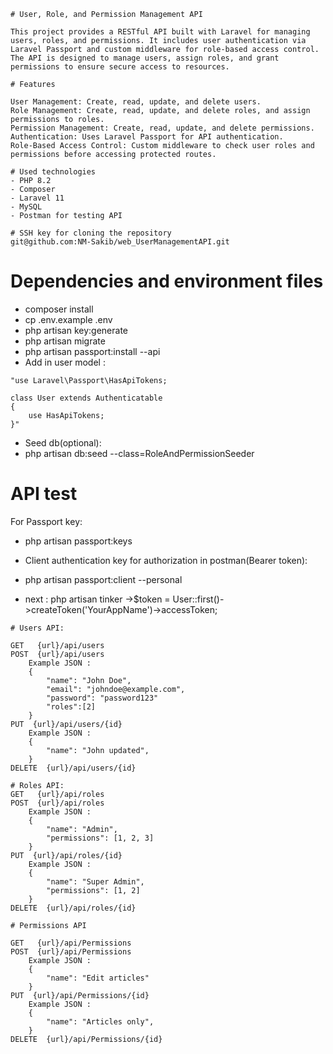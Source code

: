 ```
# User, Role, and Permission Management API

This project provides a RESTful API built with Laravel for managing users, roles, and permissions. It includes user authentication via Laravel Passport and custom middleware for role-based access control. The API is designed to manage users, assign roles, and grant permissions to ensure secure access to resources.

# Features

User Management: Create, read, update, and delete users.
Role Management: Create, read, update, and delete roles, and assign permissions to roles.
Permission Management: Create, read, update, and delete permissions.
Authentication: Uses Laravel Passport for API authentication.
Role-Based Access Control: Custom middleware to check user roles and permissions before accessing protected routes.

# Used technologies
- PHP 8.2
- Composer
- Laravel 11
- MySQL
- Postman for testing API

# SSH key for cloning the repository 
git@github.com:NM-Sakib/web_UserManagementAPI.git
```
# Dependencies and environment files
- composer install
- cp .env.example .env
- php artisan key:generate
- php artisan migrate
- php artisan passport:install --api
- Add in user model :
```
"use Laravel\Passport\HasApiTokens;

class User extends Authenticatable
{
    use HasApiTokens;
}"
```
- Seed db(optional):
- php artisan db:seed --class=RoleAndPermissionSeeder

# API test
For Passport key:
- php artisan passport:keys

- Client authentication key for authorization in postman(Bearer token):
- php artisan passport:client --personal
- next : php artisan tinker
->$token = User::first()->createToken('YourAppName')->accessToken;
```
# Users API:

GET   {url}/api/users
POST  {url}/api/users
    Example JSON : 
    {
        "name": "John Doe",
        "email": "johndoe@example.com",
        "password": "password123"
        "roles":[2]
    }
PUT  {url}/api/users/{id}
    Example JSON : 
    {
        "name": "John updated",
    }
DELETE  {url}/api/users/{id}

# Roles API:
GET   {url}/api/roles
POST  {url}/api/roles
    Example JSON : 
    {
        "name": "Admin",
        "permissions": [1, 2, 3]
    }
PUT  {url}/api/roles/{id}
    Example JSON : 
    {
        "name": "Super Admin",
        "permissions": [1, 2]
    }
DELETE  {url}/api/roles/{id}

# Permissions API

GET   {url}/api/Permissions
POST  {url}/api/Permissions
    Example JSON : 
    {
        "name": "Edit articles"
    }
PUT  {url}/api/Permissions/{id}
    Example JSON : 
    {
        "name": "Articles only",
    }
DELETE  {url}/api/Permissions/{id}
```
